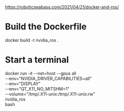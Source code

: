 https://roboticseabass.com/2021/04/21/docker-and-ros/

# Build the Dockerfile

docker build -t nvidia_ros .

# Start a terminal

docker run -it --net=host --gpus all \
 --env="NVIDIA_DRIVER_CAPABILITIES=all" \
 --env="DISPLAY" \
 --env="QT_X11_NO_MITSHM=1" \
 --volume="/tmp/.X11-unix:/tmp/.X11-unix:rw" \
 nvidia_ros \
 bash
